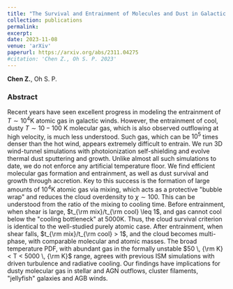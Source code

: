 ```yaml
---
title: "The Survival and Entrainment of Molecules and Dust in Galactic Winds"
collection: publications
permalink:
excerpt:
date: 2023-11-08
venue: 'arXiv'
paperurl: https://arxiv.org/abs/2311.04275
#citation: 'Chen Z., Oh S. P. 2023'
---
```

**Chen Z.**, Oh S. P.

### Abstract  

Recent years have seen excellent progress in modeling the entrainment of $T \sim 10^4$K atomic gas in galactic winds. However, the entrainment of cool, dusty $T \sim 10-100$ K molecular gas, which is also observed outflowing at high velocity, is much less understood. Such gas, which can be $10^5$ times denser than the hot wind, appears extremely difficult to entrain. We run 3D wind-tunnel simulations with photoionization self-shielding and evolve thermal dust sputtering and growth. Unlike almost all such simulations to date, we do not enforce any artificial temperature floor. We find efficient molecular gas formation and entrainment, as well as dust survival and growth through accretion. Key to this success is the formation of large amounts of $10^4$K atomic gas via mixing, which acts as a protective "bubble wrap" and reduces the cloud overdensity to $\chi \sim 100$. This can be understood from the ratio of the mixing to cooling time. Before entrainment, when shear is large, $t_{\rm mix}/t_{\rm cool} \leq 1$, and gas cannot cool below the "cooling bottleneck" at $5000$K. Thus, the cloud survival criterion is identical to the well-studied purely atomic case. After entrainment, when shear falls, $t_{\rm mix}/t_{\rm cool} > 1$, and the cloud becomes multi-phase, with comparable molecular and atomic masses. The broad temperature PDF, with abundant gas in the formally unstable $50 \, {\rm K} < T < 5000 \, {\rm K}$ range, agrees with previous ISM simulations with driven turbulence and radiative cooling. Our findings have implications for dusty molecular gas in stellar and AGN outflows, cluster filaments, "jellyfish" galaxies and AGB winds.  
